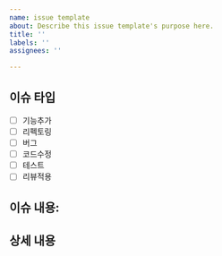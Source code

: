 ```yaml
---
name: issue template
about: Describe this issue template's purpose here.
title: ''
labels: ''
assignees: ''

---
```


## 이슈 타입
<!--관련 없는 내용을 지워주세요-->
* [ ] 기능추가
* [ ] 리펙토링
* [ ] 버그
* [ ] 코드수정
* [ ] 테스트
* [ ] 리뷰적용

## 이슈 내용:
<!--이유에 대해 간단하게 요약해주세요-->
<!--만약 이슈타입이 버그라면 원인도 같이 적어주세요 -->

## 상세 내용
<!-- 이슈내용을 상세하게 적어주세요.-->
<!-- 이슈타입에 따라 Todo List, 서술등 자유롭게 적어주세요 -->
<!-- 1. [ ] Does your submission pass tests?
     2. [ ] Have you lint your code locally prior to submission? -->
<!-- 만약 버그라면 해결방안 등을 적어주세요. -->
